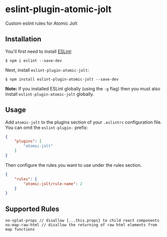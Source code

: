 # eslint-plugin-atomic-jolt

Custom eslint rules for Atomic Jolt

## Installation

You'll first need to install [ESLint](http://eslint.org):

```
$ npm i eslint --save-dev
```

Next, install `eslint-plugin-atomic-jolt`:

```
$ npm install eslint-plugin-atomic-jolt --save-dev
```

**Note:** If you installed ESLint globally (using the `-g` flag) then you must also install `eslint-plugin-atomic-jolt` globally.

## Usage

Add `atomic-jolt` to the plugins section of your `.eslintrc` configuration file. You can omit the `eslint-plugin-` prefix:

```json
{
    "plugins": [
        "atomic-jolt"
    ]
}
```


Then configure the rules you want to use under the rules section.

```json
{
    "rules": {
        "atomic-jolt/rule-name": 2
    }
}
```

## Supported Rules

`no-splat-props // disallow {...this.props} to child react components`
`no-map-raw-html // disallow the returning of raw html elements from map functions`

